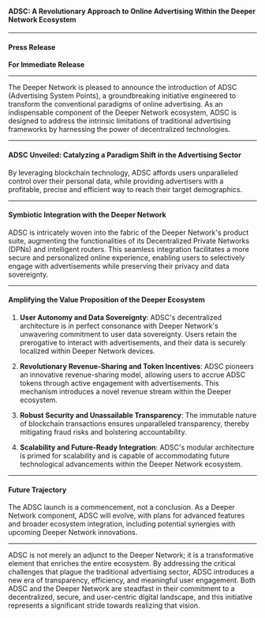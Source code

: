 #### **ADSC: A Revolutionary Approach to Online Advertising Within the Deeper Network Ecosystem**

---

#### **Press Release**

**For Immediate Release**

---

The Deeper Network is pleased to announce the introduction of ADSC (Advertising System Points), a groundbreaking initiative engineered to transform the conventional paradigms of online advertising. As an indispensable component of the Deeper Network ecosystem, ADSC is designed to address the intrinsic limitations of traditional advertising frameworks by harnessing the power of decentralized technologies.

---

#### **ADSC Unveiled: Catalyzing a Paradigm Shift in the Advertising Sector**

By leveraging blockchain technology, ADSC affords users unparalleled control over their personal data, while providing advertisers with a profitable, precise and efficient way to reach their target demographics.

---

#### **Symbiotic Integration with the Deeper Network**

ADSC is intricately woven into the fabric of the Deeper Network's product suite, augmenting the functionalities of its Decentralized Private Networks (DPNs) and intelligent routers. This seamless integration facilitates a more secure and personalized online experience, enabling users to selectively engage with advertisements while preserving their privacy and data sovereignty.

---

#### **Amplifying the Value Proposition of the Deeper Ecosystem**

1. **User Autonomy and Data Sovereignty**: ADSC's decentralized architecture is in perfect consonance with Deeper Network's unwavering commitment to user data sovereignty. Users retain the prerogative to interact with advertisements, and their data is securely localized within Deeper Network devices.

2. **Revolutionary Revenue-Sharing and Token Incentives**: ADSC pioneers an innovative revenue-sharing model, allowing users to accrue ADSC tokens through active engagement with advertisements. This mechanism introduces a novel revenue stream within the Deeper ecosystem.

3. **Robust Security and Unassailable Transparency**: The immutable nature of blockchain transactions ensures unparalleled transparency, thereby mitigating fraud risks and bolstering accountability.

4. **Scalability and Future-Ready Integration**: ADSC's modular architecture is primed for scalability and is capable of accommodating future technological advancements within the Deeper Network ecosystem.

---

#### **Future Trajectory**

The ADSC launch is a commencement, not a conclusion. As a Deeper Network component, ADSC will evolve, with plans for advanced features and broader ecosystem integration, including potential synergies with upcoming Deeper Network innovations.

---

ADSC is not merely an adjunct to the Deeper Network; it is a transformative element that enriches the entire ecosystem. By addressing the critical challenges that plague the traditional advertising sector, ADSC introduces a new era of transparency, efficiency, and meaningful user engagement. Both ADSC and the Deeper Network are steadfast in their commitment to a decentralized, secure, and user-centric digital landscape, and this initiative represents a significant stride towards realizing that vision.
